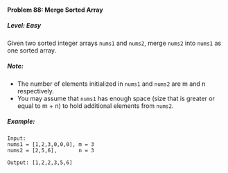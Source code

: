#### Problem 88: Merge Sorted Array

##### Level: Easy

Given two sorted integer arrays ```nums1``` and ```nums2```, merge ```nums2``` into ```nums1``` as one sorted array.

##### Note:

- The number of elements initialized in ```nums1``` and ```nums2``` are m and n respectively.
- You may assume that ```nums1``` has enough space (size that is greater or equal to m + n) to hold additional elements from ```nums2```.

##### Example:
```
Input:
nums1 = [1,2,3,0,0,0], m = 3
nums2 = [2,5,6],       n = 3

Output: [1,2,2,3,5,6]
```
